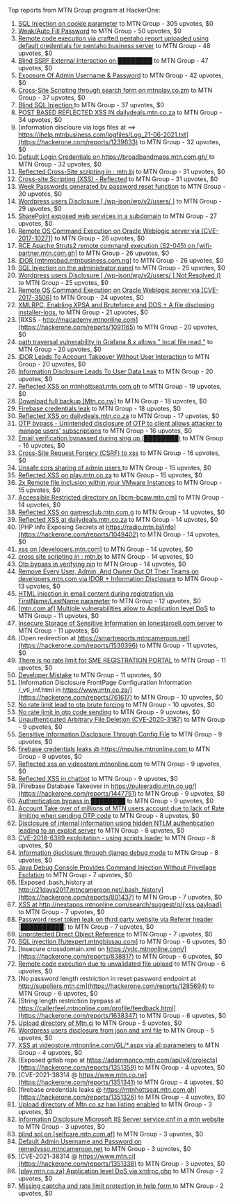 Top reports from MTN Group program at HackerOne:

1. [ SQL Injection on cookie parameter](https://hackerone.com/reports/761304) to MTN Group - 305 upvotes, $0
2. [Weak/Auto Fill Password](https://hackerone.com/reports/817331) to MTN Group - 50 upvotes, $0
3. [Remote code execution via crafted pentaho report uploaded using default credentials for pentaho business server](https://hackerone.com/reports/1677047) to MTN Group - 48 upvotes, $0
4. [Blind SSRF External Interaction on ████████](https://hackerone.com/reports/1220688) to MTN Group - 47 upvotes, $0
5. [Exposure Of Admin Username & Password](https://hackerone.com/reports/1703733) to MTN Group - 42 upvotes, $0
6. [Cross-Site Scripting through search form on mtnplay.co.zm](https://hackerone.com/reports/761573) to MTN Group - 37 upvotes, $0
7. [Blind SQL Injection ](https://hackerone.com/reports/1069531) to MTN Group - 37 upvotes, $0
8. [POST BASED REFLECTED XSS IN dailydeals.mtn.co.za](https://hackerone.com/reports/1451394) to MTN Group - 34 upvotes, $0
9. [information discloure via logs files at ==\> https://ihelp.mtnbusiness.com/logfiles/Log_21-06-2021.txt](https://hackerone.com/reports/1239633) to MTN Group - 32 upvotes, $0
10. [Default Login Credentials on https://broadbandmaps.mtn.com.gh/ ](https://hackerone.com/reports/1297480) to MTN Group - 32 upvotes, $0
11. [Reflected Cross-Site scripting in : mtn.bj](https://hackerone.com/reports/1264832) to MTN Group - 31 upvotes, $0
12. [Cross-site Scripting (XSS) - Reflected](https://hackerone.com/reports/1183336) to MTN Group - 31 upvotes, $0
13. [Week Passwords generated by password reset function](https://hackerone.com/reports/765031) to MTN Group - 30 upvotes, $0
14. [Wordpress users Disclosure [ /wp-json/wp/v2/users/ ]](https://hackerone.com/reports/1735586) to MTN Group - 29 upvotes, $0
15. [SharePoint exposed web services in a  subdomain](https://hackerone.com/reports/761158) to MTN Group - 27 upvotes, $0
16. [Remote OS Command Execution on Oracle Weblogic server via [CVE-2017-10271]](https://hackerone.com/reports/810755) to MTN Group - 26 upvotes, $0
17. [RCE Apache Struts2 remote command execution (S2-045) on [wifi-partner.mtn.com.gh]](https://hackerone.com/reports/1070532) to MTN Group - 26 upvotes, $0
18. [IDOR  [mtnmobad.mtnbusiness.com.ng]](https://hackerone.com/reports/1698006) to MTN Group - 26 upvotes, $0
19. [SQL Injection on the administrator panel](https://hackerone.com/reports/865436) to MTN Group - 25 upvotes, $0
20. [Wordpress users Disclosure [ /wp-json/wp/v2/users/ ]  Not Resolved () ](https://hackerone.com/reports/1784999) to MTN Group - 25 upvotes, $0
21. [Remote OS Command Execution on Oracle Weblogic server via [CVE-2017-3506]](https://hackerone.com/reports/810778) to MTN Group - 24 upvotes, $0
22. [XMLRPC, Enabling XPSA and Bruteforce and DOS + A file disclosing installer-logs.](https://hackerone.com/reports/865875) to MTN Group - 21 upvotes, $0
23. [RXSS - http://macademy.mtnonline.com](https://hackerone.com/reports/1091165) to MTN Group - 20 upvotes, $0
24. [path traversal vulnerability in Grafana 8.x allows " local file read "](https://hackerone.com/reports/1427086) to MTN Group - 20 upvotes, $0
25. [IDOR Leads To Account Takeover Without User Interaction](https://hackerone.com/reports/1272478) to MTN Group - 20 upvotes, $0
26. [Information Disclosure Leads To User Data Leak](https://hackerone.com/reports/1541660) to MTN Group - 20 upvotes, $0
27. [Reflected XSS on mtnhottseat.mtn.com.gh](https://hackerone.com/reports/1069527) to MTN Group - 19 upvotes, $0
28. [Download full backup  [Mtn.co.rw]](https://hackerone.com/reports/1516520) to MTN Group - 18 upvotes, $0
29. [Firebase credentials leak](https://hackerone.com/reports/1691888) to MTN Group - 18 upvotes, $0
30. [Reflected XSS on dailydeals.mtn.co.za](https://hackerone.com/reports/1212235) to MTN Group - 17 upvotes, $0
31. [OTP bypass - Unintended disclosure of OTP to client allows attacker to manage users' subscriptions](https://hackerone.com/reports/777957) to MTN Group - 16 upvotes, $0
32. [Email verification bypassed during sing up (████████)](https://hackerone.com/reports/1182016) to MTN Group - 16 upvotes, $0
33. [Cross-Site Request Forgery (CSRF) to xss](https://hackerone.com/reports/1183241) to MTN Group - 16 upvotes, $0
34. [Unsafe cors sharing of admin users ](https://hackerone.com/reports/772744) to MTN Group - 15 upvotes, $0
35. [Reflected XSS on play.mtn.co.za](https://hackerone.com/reports/1061199) to MTN Group - 15 upvotes, $0
36. [2x Remote file inclusion within your VMware Instances](https://hackerone.com/reports/1069105) to MTN Group - 15 upvotes, $0
37. [Accessible Restricted directory on [bcm-bcaw.mtn.cm]](https://hackerone.com/reports/789388) to MTN Group - 14 upvotes, $0
38. [Reflected XSS on gamesclub.mtn.com.g](https://hackerone.com/reports/1069528) to MTN Group - 14 upvotes, $0
39. [Reflected XSS at dailydeals.mtn.co.za](https://hackerone.com/reports/1210921) to MTN Group - 14 upvotes, $0
40. [PHP Info Exposing Secrets at https://radio.mtn.bj/info](https://hackerone.com/reports/1049402) to MTN Group - 14 upvotes, $0
41. [xss on [developers.mtn.com]](https://hackerone.com/reports/924851) to MTN Group - 14 upvotes, $0
42. [cross site scripting in : mtn.bj](https://hackerone.com/reports/1264834) to MTN Group - 14 upvotes, $0
43. [Otp  bypass in verifying nin](https://hackerone.com/reports/1314172) to MTN Group - 14 upvotes, $0
44. [Remove Every User, Admin, And Owner Out Of Their Teams on developers.mtn.com via IDOR + Information Disclosure](https://hackerone.com/reports/1448550) to MTN Group - 13 upvotes, $0
45. [HTML injection in email content during registration via FirstName/LastName parameter](https://hackerone.com/reports/1256496) to MTN Group - 12 upvotes, $0
46. [[mtn.com.af] Multiple vulnerabilities allow to Application level DoS](https://hackerone.com/reports/946578) to MTN Group - 11 upvotes, $0
47. [Insecure Storage of Sensitive Information on lonestarcell.com server](https://hackerone.com/reports/1482830) to MTN Group - 11 upvotes, $0
48. [Open redirection at https://smartreports.mtncameroon.net](https://hackerone.com/reports/1530396) to MTN Group - 11 upvotes, $0
49. [There is no rate limit for SME REGISTRATION PORTAL](https://hackerone.com/reports/1305766) to MTN Group - 11 upvotes, $0
50. [Developer Mistake](https://hackerone.com/reports/1058135) to MTN Group - 11 upvotes, $0
51. [Information Disclosure FrontPage Configuration Information /_vti_inf.html in https://www.mtn.co.za/](https://hackerone.com/reports/761617) to MTN Group - 10 upvotes, $0
52. [No rate limit lead to otp brute forcing](https://hackerone.com/reports/1060541) to MTN Group - 10 upvotes, $0
53. [No rate limit in otp code sending](https://hackerone.com/reports/1060518) to MTN Group - 9 upvotes, $0
54. [Unauthenticated Arbitrary File Deletion (CVE-2020-3187)](https://hackerone.com/reports/1056611) to MTN Group - 9 upvotes, $0
55. [Sensitive Information Disclosure Through Config File](https://hackerone.com/reports/1397788) to MTN Group - 9 upvotes, $0
56. [firebase credentials leaks @ https://mpulse.mtnonline.com ](https://hackerone.com/reports/1351329) to MTN Group - 9 upvotes, $0
57. [Reflected xss on videostore.mtnonline.com](https://hackerone.com/reports/1646248) to MTN Group - 9 upvotes, $0
58. [Reflected XSS in chatbot](https://hackerone.com/reports/1735622) to MTN Group - 9 upvotes, $0
59. [Firebase Database Takeover in https://pulseradio.mtn.co.ug/](https://hackerone.com/reports/1447751) to MTN Group - 9 upvotes, $0
60. [Authentication bypass in ████████](https://hackerone.com/reports/1747146) to MTN Group - 9 upvotes, $0
61. [Account Take over of millions of  MTN users account due to lack of Rate limiting when sending OTP code](https://hackerone.com/reports/761000) to MTN Group - 8 upvotes, $0
62. [Disclosure of internal information using hidden NTLM authentication leading to an exploit server](https://hackerone.com/reports/853284) to MTN Group - 8 upvotes, $0
63. [CVE-2018-6389 exploitation - using scripts loader](https://hackerone.com/reports/925425) to MTN Group - 8 upvotes, $0
64. [Information disclosure through django debug mode](https://hackerone.com/reports/1434276) to MTN Group - 8 upvotes, $0
65. [Java Debug Console Provides Command Injection Without Privellage Esclation](https://hackerone.com/reports/767482) to MTN Group - 7 upvotes, $0
66. [Exposed .bash_history at http://21days2017.mtncameroon.net/.bash_history](https://hackerone.com/reports/801437) to MTN Group - 7 upvotes, $0
67. [XSS at http://nextapps.mtnonline.com/search/suggest/q/{xss payload}](https://hackerone.com/reports/1244722) to MTN Group - 7 upvotes, $0
68. [Password reset token leak on third party website via Referer header [██████████]](https://hackerone.com/reports/1320242) to MTN Group - 7 upvotes, $0
69. [Unprotected Direct Object Reference](https://hackerone.com/reports/1536936) to MTN Group - 7 upvotes, $0
70. [SQL injection [futexpert.mtngbissau.com]](https://hackerone.com/reports/924855) to MTN Group - 6 upvotes, $0
71. [Insecure crossdomain.xml on https://vdc.mtnonline.com/](https://hackerone.com/reports/838817) to MTN Group - 6 upvotes, $0
72. [Remote code execution due to unvalidated file upload](https://hackerone.com/reports/1164452) to MTN Group - 6 upvotes, $0
73. [No password length restriction in reset password endpoint at http://suppliers.mtn.cm](https://hackerone.com/reports/1285694) to MTN Group - 6 upvotes, $0
74. [String length restriction byepass at https://callerfeel.mtnonline.com/profile/feedback.html](https://hackerone.com/reports/1638347) to MTN Group - 6 upvotes, $0
75. [Upload directory of Mtn.ci](https://hackerone.com/reports/762118) to MTN Group - 5 upvotes, $0
76. [Wordpress users disclosure from json and xml file](https://hackerone.com/reports/1408589) to MTN Group - 5 upvotes, $0
77. [XSS at videostore.mtnonline.com/GL/*.aspx via all parameters](https://hackerone.com/reports/1244731) to MTN Group - 4 upvotes, $0
78. [Exposed gitlab repo at https://adammanco.mtn.com/api/v4/projects](https://hackerone.com/reports/1351359) to MTN Group - 4 upvotes, $0
79. [CVE-2021-38314 @ https://www.mtn.co.rw](https://hackerone.com/reports/1351341) to MTN Group - 4 upvotes, $0
80. [firebase credentials leaks @ https://mtnhottseat.mtn.com.gh](https://hackerone.com/reports/1351326) to MTN Group - 4 upvotes, $0
81. [Upload directory of Mtn.co.sz has listing enabled](https://hackerone.com/reports/760484) to MTN Group - 3 upvotes, $0
82. [Information Disclosure Microsoft IIS Server service.cnf in a mtn website](https://hackerone.com/reports/767066) to MTN Group - 3 upvotes, $0
83. [blind sql on [selfcare.mtn.com.af]](https://hackerone.com/reports/925007) to MTN Group - 3 upvotes, $0
84. [Default Admin Username and Password on remedysso.mtncameroon.net](https://hackerone.com/reports/1397786) to MTN Group - 3 upvotes, $0
85. [CVE-2021-38314  @ https://www.mtn.ci](https://hackerone.com/reports/1351338) to MTN Group - 3 upvotes, $0
86. [[play.mtn.co.za] Application level DoS via xmlrpc.php](https://hackerone.com/reports/925519) to MTN Group - 2 upvotes, $0
87. [Missing captcha and rate limit protection in help form ](https://hackerone.com/reports/1165223) to MTN Group - 2 upvotes, $0
